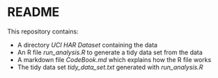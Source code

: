README
======

This repository contains:

- A directory _UCI HAR Dataset_ containing the data
- An R file _run\_analysis.R_ to generate a tidy data set from the data
- A markdown file _CodeBook.md_ which explains how the R file works
- The tidy data set _tidy\_data\_set.txt_ generated with _run\_analysis.R_
